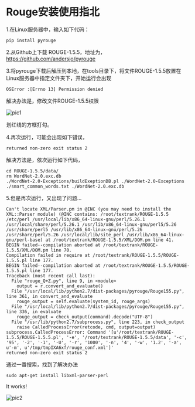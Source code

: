 # Rouge安装使用指北

1.在Linux服务器中，输入如下代码：

    pip install pyrouge

2.从Github上下载 ROUGE-1.5.5，地址为， https://github.com/andersjo/pyrouge

3.将pyrouge下载后解压到本地，在tools目录下，将文件ROUGE-1.5.5放置在Linux服务器中指定文件夹下，开始运行会出现

    OSError :[Errno 13] Permission denied

解决办法是，修改文件ROUGE-1.5.5权限

![pic1](https://gitee.com/shuming9886/pic-go/raw/master/img/2020-10-15-08.png)

划红线的方框打勾。

4.再次运行，可能会出现如下错误，

    returned non-zero exit status 2

解决方法是，依次运行如下代码，

    cd ROUGE-1.5.5/data/
    rm WordNet-2.0.exc.db
    ./WordNet-2.0-Exceptions/buildExeptionDB.pl ./WordNet-2.0-Exceptions ./smart_common_words.txt ./WordNet-2.0.exc.db

5.但是再次运行，又出现了问题...

    Can't locate XML/Parser.pm in @INC (you may need to install the XML::Parser module) (@INC contains: /root/textrank/ROUGE-1.5.5 /etc/perl /usr/local/lib/x86_64-linux-gnu/perl/5.26.1 /usr/local/share/perl/5.26.1 /usr/lib/x86_64-linux-gnu/perl5/5.26 /usr/share/perl5 /usr/lib/x86_64-linux-gnu/perl/5.26 /usr/share/perl/5.26 /usr/local/lib/site_perl /usr/lib/x86_64-linux-gnu/perl-base) at /root/textrank/ROUGE-1.5.5/XML/DOM.pm line 41.
    BEGIN failed--compilation aborted at /root/textrank/ROUGE-1.5.5/XML/DOM.pm line 70.
    Compilation failed in require at /root/textrank/ROUGE-1.5.5/ROUGE-1.5.5.pl line 177.
    BEGIN failed--compilation aborted at /root/textrank/ROUGE-1.5.5/ROUGE-1.5.5.pl line 177.
    Traceback (most recent call last):
      File "rouge_Q+Z.py", line 9, in <module>
        output = r.convert_and_evaluate()
      File "/usr/local/lib/python2.7/dist-packages/pyrouge/Rouge155.py", line 361, in convert_and_evaluate
        rouge_output = self.evaluate(system_id, rouge_args)
      File "/usr/local/lib/python2.7/dist-packages/pyrouge/Rouge155.py", line 336, in evaluate
        rouge_output = check_output(command).decode("UTF-8")
      File "/usr/lib/python2.7/subprocess.py", line 223, in check_output
        raise CalledProcessError(retcode, cmd, output=output)
    subprocess.CalledProcessError: Command '[u'/root/textrank/ROUGE-1.5.5/ROUGE-1.5.5.pl', '-e', '/root/textrank/ROUGE-1.5.5/data', '-c', '95', '-2', '-1', '-U', '-r', '1000', '-n', '4', '-w', '1.2', '-a', u'-m', u'/tmp/tmpIXA6xf/rouge_conf.xml']' 
    returned non-zero exit status 2

通过一番搜索，找到了解决办法

    sudo apt-get install libxml-parser-perl

It works!

![pic2](https://gitee.com/shuming9886/pic-go/raw/master/img/2020-10-15-09.png)